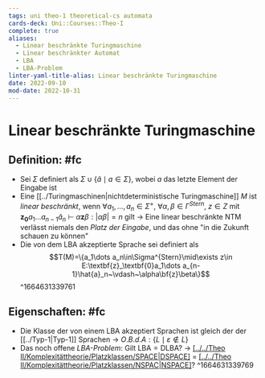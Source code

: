 ```yaml
---
tags: uni theo-1 theoretical-cs automata
cards-deck: Uni::Courses::Theo-I
complete: true
aliases:
  - Linear beschränkte Turingmaschine
  - Linear beschränkter Automat
  - LBA
  - LBA-Problem
linter-yaml-title-alias: Linear beschränkte Turingmaschine
date: 2022-09-10
mod-date: 2022-10-31
---
```


# Linear beschränkte Turingmaschine

## Definition: #fc
- Sei $\Sigma$ definiert als $\Sigma\cup\{\hat{a}\mid a\in\Sigma\},$ wobei $a$ das letzte Element der Eingabe ist
- Eine [[../Turingmaschinen|nichtdeterministische Turingmaschine]] $M$ ist *linear beschränkt*, wenn $\forall a_1,\dots,a_n\in\Sigma^+,~\forall\alpha,\beta\in\Gamma^{Stern},~z\in Z$ mit $\textbf{z}_\textbf{0}a_1\dots a_{n-1}\hat{a}_n~\vdash~\alpha\textbf{z}\beta:|\alpha\beta|=n$ gilt
	-> Eine linear beschränkte NTM verlässt niemals den *Platz der Eingabe*, und das ohne "in die Zukunft schauen zu können"
- Die von dem LBA akzeptierte Sprache sei definiert als
$$T(M)=\{a_1\dots a_n\in\Sigma^{Stern}\mid\exists z\in E:\textbf{z}_\textbf{0}a_1\dots a_{n-1}\hat{a}_n~\vdash~\alpha\bf{z}\beta\}$$
^1664631339761

## Eigenschaften: #fc
- Die Klasse der von einem LBA akzeptiert Sprachen ist gleich der der [[../Typ-1|Typ-1]] Sprachen
	-> $O.B.d.A:\{L\mid \varepsilon\notin L\}$
- Das noch offene *LBA-Problem*: Gilt $\text{LBA}=\text{DLBA}?$
	-> [[../../Theo II/Komplexitättheorie/Platzklassen/SPACE|DSPACE]](n) = [[../../Theo II/Komplexitättheorie/Platzklassen/NSPAC|NSPACE]](n)?
^1664631339769
